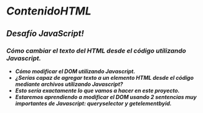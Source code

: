 # **_ContenidoHTML_**

## **_Desafío JavaScript!_**

### **_Cómo cambiar el texto del HTML desde el código utilizando Javascript._**

- **_Cómo modificar el DOM utilizando Javascript._**
- **_¿Serías capaz de agregar texto a un elemento HTML desde el código mediante archivos utilizando Javascript?_**
- **_Esto sería exactamente lo que vamos a hacer en este proyecto._**
- **_Estaremos aprendiendo a modificar el DOM usando 2 sentencias muy importantes de Javascript: queryselector y getelementbyid._**
